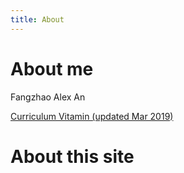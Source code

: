 ```yaml
---
title: About
---
```

# About me

Fangzhao Alex An

[Curriculum Vitamin (updated Mar 2019)](/assets/docs/alexcv.pdf)

# About this site
